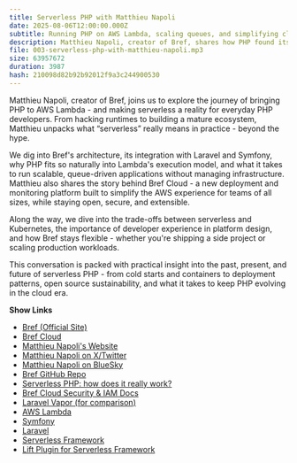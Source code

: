 ```yaml
---
title: Serverless PHP with Matthieu Napoli
date: 2025-08-06T12:00:00.000Z
subtitle: Running PHP on AWS Lambda, scaling queues, and simplifying cloud deployments with Bref
description: Matthieu Napoli, creator of Bref, shares how PHP found its place in serverless through AWS Lambda - and what it takes to run modern applications without managing infrastructure. We cover Bref's architecture, Laravel/Symfony support, Bref Cloud, and trade-offs with containers and Kubernetes.
file: 003-serverless-php-with-matthieu-napoli.mp3
size: 63957672
duration: 3987
hash: 210098d82b92b92012f9a3c244900530
---
```


Matthieu Napoli, creator of Bref, joins us to explore the journey of bringing PHP to AWS Lambda - and making serverless a reality for everyday PHP developers.
From hacking runtimes to building a mature ecosystem, Matthieu unpacks what “serverless” really means in practice - beyond the hype.

We dig into Bref's architecture, its integration with Laravel and Symfony, why PHP fits so naturally into Lambda's execution model, and what it takes to run scalable, queue-driven applications without managing infrastructure.
Matthieu also shares the story behind Bref Cloud - a new deployment and monitoring platform built to simplify the AWS experience for teams of all sizes, while staying open, secure, and extensible.

Along the way, we dive into the trade-offs between serverless and Kubernetes, the importance of developer experience in platform design, and how Bref stays flexible - whether you're shipping a side project or scaling production workloads.

This conversation is packed with practical insight into the past, present, and future of serverless PHP - from cold starts and containers to deployment patterns, open source sustainability, and what it takes to keep PHP evolving in the cloud era.

**Show Links**

- [Bref (Official Site)](https://bref.sh/)
- [Bref Cloud](https://bref.sh/cloud)
- [Matthieu Napoli's Website](https://mnapoli.fr/)
- [Matthieu Napoli on X/Twitter](https://x.com/matthieunapoli)
- [Matthieu Napoli on BlueSky](https://bsky.app/profile/mnapoli.bsky.social)
- [Bref GitHub Repo](https://github.com/brefphp/bref)
- [Serverless PHP: how does it really work?](https://www.youtube.com/watch?v=r8fgR0lTV-k)
- [Bref Cloud Security & IAM Docs](https://bref.sh/docs/cloud-security)
- [Laravel Vapor (for comparison)](https://vapor.laravel.com/)
- [AWS Lambda](https://aws.amazon.com/lambda/)
- [Symfony](https://symfony.com/)
- [Laravel](https://laravel.com/)
- [Serverless Framework](https://www.serverless.com/)
- [Lift Plugin for Serverless Framework](https://github.com/getlift/lift)
